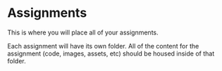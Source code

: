 # Assignments

This is where you will place all of your assignments.

Each assignment will have its own folder. All of the content for the assignment (code, images, assets, etc) should be housed inside of that folder.
